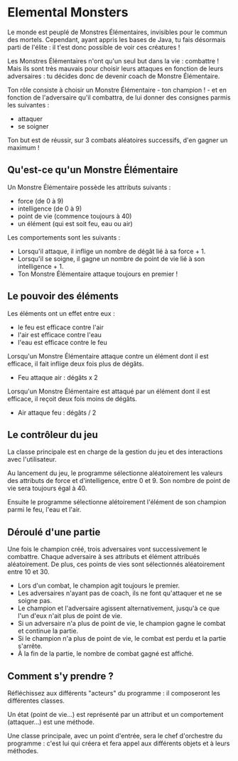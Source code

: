 # Elemental Monsters

Le monde est peuplé de Monstres Élémentaires, invisibles pour le commun des mortels. Cependant, ayant appris les bases de Java, tu fais désormais parti de l'élite : il t'est donc possible de voir ces créatures !

Les Monstres Élémentaires n'ont qu'un seul but dans la vie : combattre ! Mais ils sont très mauvais pour choisir leurs attaques en fonction de leurs adversaires : tu décides donc de devenir coach de Monstre Élémentaire.

Ton rôle consiste à choisir un Monstre Élémentaire - ton champion ! - et en fonction de l'adversaire qu'il combattra, de lui donner des consignes parmis les suivantes :

* attaquer
* se soigner

Ton but est de réussir, sur 3 combats aléatoires successifs, d'en gagner un maximum !

## Qu'est-ce qu'un Monstre Élémentaire

Un Monstre Élémentaire possède les attributs suivants :

* force (de 0 à 9)
* intelligence (de 0 à 9)
* point de vie (commence toujours à 40)
* un élément (qui est soit feu, eau ou air)

Les comportements sont les suivants :

* Lorsqu'il attaque, il inflige un nombre de dégât lié à sa force + 1.
* Lorsqu'il se soigne, il gagne un nombre de point de vie lié à son intelligence + 1.
* Ton Monstre Élémentaire attaque toujours en premier !

## Le pouvoir des éléments

Les éléments ont un effet entre eux :

* le feu est efficace contre l'air
* l'air est efficace contre l'eau
* l'eau est efficace contre le feu

Lorsqu'un Monstre Élémentaire attaque contre un élément dont il est efficace, il fait inflige deux fois plus de dégâts.

* Feu attaque air : dégâts x 2

Lorsqu'un Monstre Élémentaire est attaqué par un élément dont il est efficace, il reçoit deux fois moins de dégâts.

* Air attaque feu : dégâts / 2

## Le contrôleur du jeu

La classe principale est en charge de la gestion du jeu et des interactions avec l'utilisateur.

Au lancement du jeu, le programme sélectionne aléatoirement les valeurs des attributs de force et d'intelligence, entre 0 et 9. Son nombre de point de vie sera toujours égal à 40.

Ensuite le programme sélectionne alétoirement l'élément de son champion parmi le feu, l'eau et l'air.

## Déroulé d'une partie

Une fois le champion créé, trois adversaires vont successivement le combattre. Chaque adversaire à ses attributs et élément attribués aléatoirement. De plus, ces points de vies sont sélectionnés aléatoirement entre 10 et 30.

* Lors d'un combat, le champion agit toujours le premier.
* Les adversaires n'ayant pas de coach, ils ne font qu'attaquer et ne se soigne pas.
* Le champion et l'adversaire agissent alternativement, jusqu'à ce que l'un d'eux n'ait plus de point de vie.
* Si un adversaire n'a plus de point de vie, le champion gagne le combat et continue la partie.
* Si le champion n'a plus de point de vie, le combat est perdu et la partie s'arrête.
* À la fin de la partie, le nombre de combat gagné est affiché.

## Comment s'y prendre ?

Réfléchissez aux différents "acteurs" du programme : il composeront les différentes classes.

Un état (point de vie...) est représenté par un attribut et un comportement (attaquer...) est une méthode.

Une classe principale, avec un point d'entrée, sera le chef d'orchestre du programme : c'est lui qui créera et fera appel aux différents objets et à leurs méthodes.